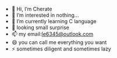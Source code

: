 - 👋 Hi, I’m Cherate
- 👀 I’m interested in nothing...
- 🌱 I’m currently learning C language
- 💞️ looking small surprise
- 📫 my email:le6345@outlook.com
- 😄 you can call me everything you want
- ⚡ sometimes diligent and sometimes lazy

<!---
Cherate-star/Cherate-star is a ✨ special ✨ repository because its `README.md` (this file) appears on your GitHub profile.
You can click the Preview link to take a look at your changes.
--->
